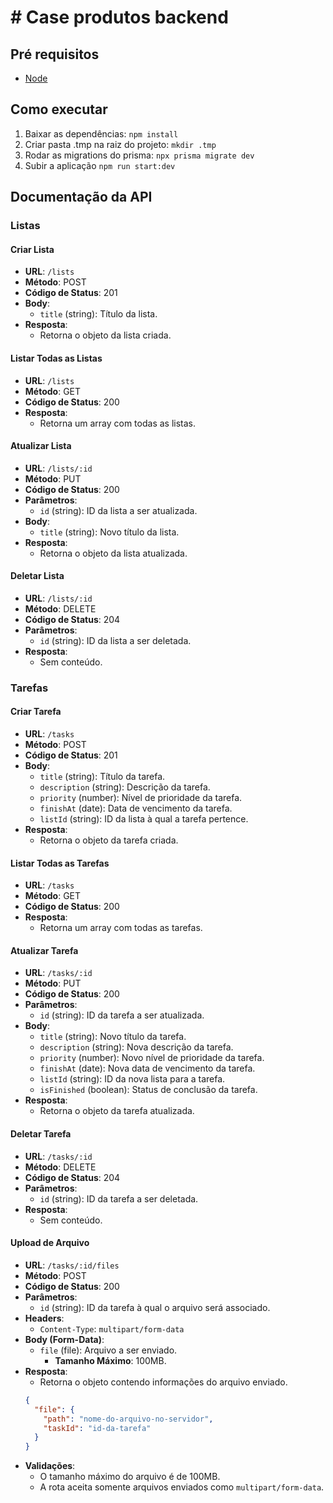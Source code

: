 # # Case produtos backend

## Pré requisitos
- [Node](https://nodejs.org/pt)

## Como executar
1. Baixar as dependências: `npm install`
2. Criar pasta .tmp na raiz do projeto: `mkdir .tmp`
3. Rodar as migrations do prisma: `npx prisma migrate dev`
4. Subir a aplicação `npm run start:dev`

## Documentação da API

### Listas

#### Criar Lista
- **URL**: `/lists`
- **Método**: POST
- **Código de Status**: 201
- **Body**:
  - `title` (string): Título da lista.
- **Resposta**:
  - Retorna o objeto da lista criada.

#### Listar Todas as Listas
- **URL**: `/lists`
- **Método**: GET
- **Código de Status**: 200
- **Resposta**:
  - Retorna um array com todas as listas.

#### Atualizar Lista
- **URL**: `/lists/:id`
- **Método**: PUT
- **Código de Status**: 200
- **Parâmetros**:
  - `id` (string): ID da lista a ser atualizada.
- **Body**:
  - `title` (string): Novo título da lista.
- **Resposta**:
  - Retorna o objeto da lista atualizada.

#### Deletar Lista
- **URL**: `/lists/:id`
- **Método**: DELETE
- **Código de Status**: 204
- **Parâmetros**:
  - `id` (string): ID da lista a ser deletada.
- **Resposta**:
  - Sem conteúdo.

### Tarefas

#### Criar Tarefa
- **URL**: `/tasks`
- **Método**: POST
- **Código de Status**: 201
- **Body**:
  - `title` (string): Título da tarefa.
  - `description` (string): Descrição da tarefa.
  - `priority` (number): Nível de prioridade da tarefa.
  - `finishAt` (date): Data de vencimento da tarefa.
  - `listId` (string): ID da lista à qual a tarefa pertence.
- **Resposta**:
  - Retorna o objeto da tarefa criada.

#### Listar Todas as Tarefas
- **URL**: `/tasks`
- **Método**: GET
- **Código de Status**: 200
- **Resposta**:
  - Retorna um array com todas as tarefas.

#### Atualizar Tarefa
- **URL**: `/tasks/:id`
- **Método**: PUT
- **Código de Status**: 200
- **Parâmetros**:
  - `id` (string): ID da tarefa a ser atualizada.
- **Body**:
  - `title` (string): Novo título da tarefa.
  - `description` (string): Nova descrição da tarefa.
  - `priority` (number): Novo nível de prioridade da tarefa.
  - `finishAt` (date): Nova data de vencimento da tarefa.
  - `listId` (string): ID da nova lista para a tarefa.
  - `isFinished` (boolean): Status de conclusão da tarefa.
- **Resposta**:
  - Retorna o objeto da tarefa atualizada.

#### Deletar Tarefa
- **URL**: `/tasks/:id`
- **Método**: DELETE
- **Código de Status**: 204
- **Parâmetros**:
  - `id` (string): ID da tarefa a ser deletada.
- **Resposta**:
  - Sem conteúdo.

#### Upload de Arquivo
- **URL**: `/tasks/:id/files`
- **Método**: POST
- **Código de Status**: 200
- **Parâmetros**:
  - `id` (string): ID da tarefa à qual o arquivo será associado.
- **Headers**:
  - `Content-Type`: `multipart/form-data`
- **Body (Form-Data)**:
  - `file` (file): Arquivo a ser enviado.
    - **Tamanho Máximo**: 100MB.
- **Resposta**:
  - Retorna o objeto contendo informações do arquivo enviado.
  ```json
  {
    "file": {
      "path": "nome-do-arquivo-no-servidor",
      "taskId": "id-da-tarefa"
    }
  }
  ```
- **Validações**:
  - O tamanho máximo do arquivo é de 100MB.
  - A rota aceita somente arquivos enviados como `multipart/form-data`.
  